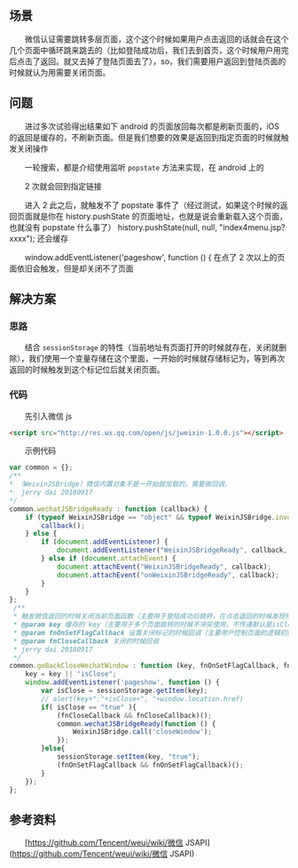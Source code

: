 ## 场景

　　微信认证需要跳转多层页面，这个这个时候如果用户点击返回的话就会在这个几个页面中循环跳来跳去的（比如登陆成功后，我们去到首页，这个时候用户用完后点击了返回。就又去掉了登陆页面去了），so，我们需要用户返回到登陆页面的时候就认为用需要关闭页面。

## 问题

　　进过多次试验得出结果如下
android 的页面放回每次都是刷新页面的，iOS 的返回是缓存的，不刷新页面。但是我们想要的效果是返回到指定页面的时候就触发关闭操作

　　一轮搜索，都是介绍使用监听 `popstate` 方法来实现，在 android 上的

　　2 次就会回到指定链接

　　进入 2 此之后，就触发不了 popstate 事件了（经过测试，如果这个时候的返回页面就是你在 history.pushState 的页面地址，也就是说会重新载入这个页面，也就没有 popstate 什么事了）
history.pushState(null, null, "index4menu.jsp?xxxx"); 还会缓存

　　window.addEventListener('pageshow', function () {
在点了 2 次以上的页面依旧会触发，但是却关闭不了页面

## 解决方案

### 思路

　　结合 `sessionStorage` 的特性（当前地址有页面打开的时候就存在，关闭就删除），我们使用一个变量存储在这个里面，一开始的时候就存储标记为，等到再次返回的时候触发到这个标记位后就关闭页面。

### 代码

　　先引入微信 js

```html
<script src="http://res.wx.qq.com/open/js/jweixin-1.0.0.js"></script>
```

　　示例代码

```javascript
var common = {};
/**
* （WeixinJSBridge）微信内置对象不是一开始就加载的，需要做回调，
*  jerry dai 20180917
*/
common.wechatJSBridgeReady : function (callback) {
    if (typeof WeixinJSBridge == "object" && typeof WeixinJSBridge.invoke == "function") {
        callback();
    } else {
        if (document.addEventListener) {
            document.addEventListener("WeixinJSBridgeReady", callback, false);
        } else if (document.attachEvent) {
            document.attachEvent("WeixinJSBridgeReady", callback);
            document.attachEvent("onWeixinJSBridgeReady", callback);
        }
    }
};
 /**
 * 触发微信返回的时候关闭当前页面函数（主要用于登陆成功后跳转，在点击退回的时候发现停留在了跳转页面中）
 * @param key 缓存的 key（主要用于多个页面跳转的时候不冲突使用，不传递默认是isClose ）
 * @param fnOnSetFlagCallback 设置关闭标记的时候回调（主要用户控制页面的逻辑初始化）
 * @param fnCloseCallback 关闭的时候回调
 * jerry dai 20180917
 */
common.goBackCloseWechatWindow : function (key, fnOnSetFlagCallback, fnCloseCallback) {
	key = key || "isClose";
    window.addEventListener('pageshow', function () {
        var isClose = sessionStorage.getItem(key);
        // alert(key+":"+isClose+", "+window.location.href)
        if( isClose == "true" ){
            (fnCloseCallback && fnCloseCallback)();
            common.wechatJSBridgeReady(function () {
                WeixinJSBridge.call('closeWindow');
            });
        }else{
            sessionStorage.setItem(key, "true");
			(fnOnSetFlagCallback && fnOnSetFlagCallback)();
        }
    });
};

```

## 参考资料

　　[https://github.com/Tencent/weui/wiki/微信 JSAPI](https://github.com/Tencent/weui/wiki/微信 JSAPI)
